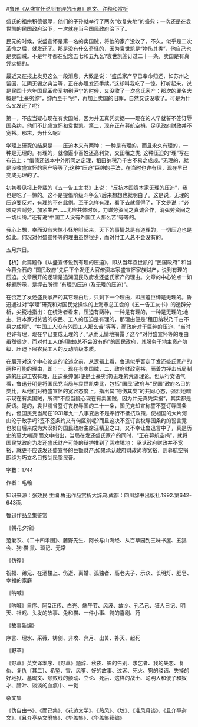 #[鲁迅《从盛宣怀说到有理的压迫》原文、注释和赏析](https://www.vrrw.net/wx/9676.html)

盛氏的祖宗积德很厚，他们的子孙就举行了两次“收复失地”的盛典：一次还是在袁世凯的民国政府治下，一次就在当今国民政府治下了。

民元的时候，说盛宣怀是第一名的卖国贼，将他的家产没收了。不久，似乎是二次革命之后，就发还了。那是没有什么奇怪的，因为袁世凯是“物伤其类”，他自己也是卖国贼。不是年年都在纪念五七和五九么?袁世凯签订过二十一条，卖国是有真凭实据的。

最近又在报上发见这么一段消息，大致是说：“盛氏家产早已奉命归还，如苏州之留园，江阴无锡之典当等，正在办理发还手续。”这却叫我吃了一惊。打听起来，说是民国十六年国民革命军初到沪宁的时候，又没收了一次盛氏家产：那次的罪名大概是“土豪劣绅”，绅而至于“劣”，再加上卖国的旧罪，自然又该没收了。可是为什么又发还了呢?

第一，不应当疑心现在有卖国贼，因为并无真凭实据——现在的人早就誓不签订辱国条约，他们不比盛宣怀和袁世凯。第二，现在正在募航空捐，足见政府财政并不宽裕。那末，为什么呢?

学理上研究的结果是——压迫本来有两种： 一种是有理的，而且永久有理的，一种是无理的。有理的，就像逼小百姓还高利贷，交田租之类; 这种压迫的“理”写在布告上：“借债还钱本中外所同之定理，租田纳税乃千古不易之成规。”无理的，就是没收盛宣怀的家产等等了;这种“压迫”巨绅的手法，在当时也许有理，现在早已变成无理的了。

初初看见报上登载的《五一告工友书》上说： “反抗本国资本家无理的压迫”，我也是吃了一惊的。这不是提倡阶级斗争么?后来想想也就明白了。这是说，无理的压迫要反对，有理的不在此例。至于怎样有理，看下去就懂得了，下文是说：“必须克苦耐劳，加紧生产……尤应共体时艰，力谋劳资间之真诚合作，消弭劳资间之一切纠纷。”还有说“中国工人没有外国工人那么苦”等等的。

我心上想，幸而没有大惊小怪地叫起来，天下的事情总是有道理的，一切压迫也是如此。何况对付盛宣怀等的理由虽然很少，而对付工人总不会没有的。

五月六日。



【析】此篇题作《从盛宣怀说到有理的压迫》，即从当年袁世凯的 “民国政府” 和当今蒋介石的 “国民政府”先后下令发还大官僚资本家盛宣怀家族财产，说到有理的压迫。文章展开的逻辑是追溯国民政府发还盛氏家产的理由。文章的中心论点一如标题所示，是抨击所谓 “有理的压迫 (及无理的压迫)”。

在否定了发还盛氏家产的其它理由后，只剩下一个理由，即压迫巨绅是无理的。鲁迅通过对“学理”研究和对国民党操纵的上海市总工会的《五一告工友书》的透辟分析，尖锐地指出：在统治者看来，压迫有两种，一种是有理的，一种是无理的;地主、资本家对贫苦的农民、工人的压迫是有理的，那理由便是“租田纳税乃千古不易之成规”、“中国工人没有外国工人那么苦”等等，而政府对于巨绅的压迫，“当时也许有理，现在早已变成无理的了。”从而无情地揭露了这个“对付盛宣怀等的理由虽然很少，而对付工人(的理由)总不会没有的”的国民政府，其服务于地主资产阶级、压迫下层农民工人的反动阶级本质。

在展开对这个中心论点的论述之前，从逻辑上看，鲁迅似乎否定了发还盛氏家产的两种可能的理由，即：一、现在有卖国贼，二、政府财政宽裕，而着力抨击当局制造的压迫工农有理、压迫豪绅(即便是土豪劣绅)无理的荒谬理论。但从行文语气看，鲁迅分明是将国民党当局与袁世凯类比，包括“国民”政府与“民国”政府名目的类比，从他们对待盛宣怀的宽容态度上，指出其“物伤其类”的共同心态，强烈地暗示现在有卖国贼，所谓“不应当疑心现在有卖国贼，因为并无真凭实据”，其实都是反语。是的，袁世凯曾签订丧权辱国的二十一条，国民党却宣称誓不签订辱国条约，但国民党当局在1931年九一八事变后不是奉行不抵抗政策，使祖国的大片河山沦于敌手吗?签不签条约又有何区别呢?而且这决不签订丧权辱国条约的誓言竞也发自后来成为大汉奸的国民政府主席汪精卫之口，又不幸让鲁迅言中了，真是历史的莫大嘲讽!而文中指出，当局在发还盛氏家产的同时，“正在募航空捐”，就将国民党政府为发还盛氏财产可能的辩护推到了两难境地： 承认政府财政并不宽裕，就更不应该发还盛宣怀的巨额财产;如果承认政府财政尚称宽裕，则募航空捐即纯为巧立名目搜刮民脂民膏。

字数：1744

作者：毛翰

知识来源：张效民 主编.鲁迅作品赏析大辞典.成都：四川辞书出版社.1992.第642-643页.

鲁迅作品全集鉴赏

《朝花夕拾》

范爱农、《二十四孝图》、藤野先生、阿长与山海经、从百草园到三味书屋、五猖会、狗·猫·鼠、琐记、无常

《仿徨》

祝福、弟兄、在酒楼上、伤逝、离婚、孤独者、高老夫子、示众、长明灯、肥皂、幸福的家庭

《呐喊》

《呐喊》自序、阿Q正传、白光、端午节、风波、故乡、孔乙己、狂人日记、明天、社戏、头发的故事、兔和猫、一件小事、鸭的喜剧、药

《故事新编》

序言、理水、采薇、铸剑、非攻、奔月、出关、补天、起死

《野草》

《野草》英文译本序、《野草》题辞、秋夜、影的告别、求乞者、我的失恋、复仇、复仇〔其二〕、希望、雪、风筝、好的故事、过客、死火、狗的驳诘、失掉的好地狱、墓碣文、颓败线的颤动、立论、死后、这样的战士、聪明人和傻子和奴才、腊叶、淡淡的血痕中、一觉

杂文集

《伪自由书》、《而己集》、《花边文学》、《热风》、《坟》、《准风月谈》、《且介亭杂文》、《且介亭杂文附集》、《华盖集》、《华盖集续编》

